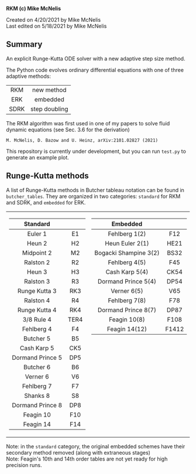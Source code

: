 **RKM (c) Mike McNelis**

Created on 4/20/2021 by Mike McNelis\
Last edited on 5/18/2021 by Mike McNelis

## Summary
An explicit Runge-Kutta ODE solver with a new adaptive step size method.

The Python code evolves ordinary differential equations with one of three adaptive methods:

| ||
|:----:|:-------------:|
| RKM  | new method    |
| ERK  | embedded      |
| SDRK | step doubling |

The RKM algorithm was first used in one of my papers to solve fluid dynamic equations (see Sec. 3.6 for the derivation)

    M. McNelis, D. Bazow and U. Heinz, arXiv:2101.02827 (2021)
    
This repository is currently under development, but you can run `test.py` to generate an example plot. 


## Runge-Kutta methods

A list of Runge-Kutta methods in Butcher tableau notation can be found in `butcher_tables`. They are organized in two categories: `standard` for RKM and SDRK, and `embedded` for ERK.
   
<table>
<tr valign="top"><td>

|      Standard       |      |
|:-------------------:|:----:|
| Euler 1             | E1   |
| Heun 2              | H2   |
| Midpoint 2          | M2   |
| Ralston 2           | R2   |
| Heun 3              | H3   |
| Ralston 3           | R3   |
| Runge Kutta 3       | RK3  |
| Ralston 4           | R4   |
| Runge Kutta 4       | RK4  |
| 3/8 Rule 4          | TER4 |
| Fehlberg 4          | F4   |
| Butcher 5           | B5   |
| Cash Karp 5         | CK5  |
| Dormand Prince 5    | DP5  |
| Butcher 6           | B6   |
| Verner 6            | V6   |
| Fehlberg 7          | F7   |
| Shanks 8            | S8   |
| Dormand Prince 8    | DP8  |
| Feagin 10           | F10  |
| Feagin 14           | F14  |

</td><td valign="top">

|      Embedded         |      |
|:---------------------:|:----:|
| Fehlberg 1(2)         | F12  |
| Heun Euler 2(1)       | HE21 |
| Bogacki Shampine 3(2) | BS32 |
| Fehlberg 4(5)         | F45  |
| Cash Karp 5(4)        | CK54 |
| Dormand Prince 5(4)   | DP54 |
| Verner 6(5)           | V65  |
| Fehlberg 7(8)         | F78  |
| Dormand Prince 8(7)   | DP87 |
| Feagin 10(8)          | F108 |
| Feagin 14(12)         | F1412|

</td></tr> </table>

Note: in the `standard` category, the original embedded schemes have their secondary method removed (along with extraneous stages)\
Note: Feagin's 10th and 14th order tables are not yet ready for high precision runs. 
    
    
    
